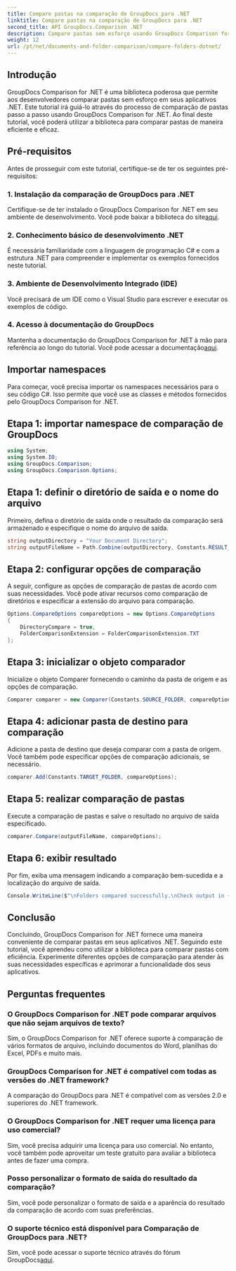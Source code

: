 ```yaml
---
title: Compare pastas na comparação de GroupDocs para .NET
linktitle: Compare pastas na comparação de GroupDocs para .NET
second_title: API GroupDocs.Comparison .NET
description: Compare pastas sem esforço usando GroupDocs Comparison for .NET. Siga nosso passo a passo para uma comparação eficiente de pastas. Aprimore seus aplicativos .NET.
weight: 12
url: /pt/net/documents-and-folder-comparison/compare-folders-dotnet/
---
```

## Introdução
GroupDocs Comparison for .NET é uma biblioteca poderosa que permite aos desenvolvedores comparar pastas sem esforço em seus aplicativos .NET. Este tutorial irá guiá-lo através do processo de comparação de pastas passo a passo usando GroupDocs Comparison for .NET. Ao final deste tutorial, você poderá utilizar a biblioteca para comparar pastas de maneira eficiente e eficaz.
## Pré-requisitos
Antes de prosseguir com este tutorial, certifique-se de ter os seguintes pré-requisitos:
### 1. Instalação da comparação de GroupDocs para .NET
 Certifique-se de ter instalado o GroupDocs Comparison for .NET em seu ambiente de desenvolvimento. Você pode baixar a biblioteca do site[aqui](https://releases.groupdocs.com/comparison/net/).
### 2. Conhecimento básico de desenvolvimento .NET
É necessária familiaridade com a linguagem de programação C# e com a estrutura .NET para compreender e implementar os exemplos fornecidos neste tutorial.
### 3. Ambiente de Desenvolvimento Integrado (IDE)
Você precisará de um IDE como o Visual Studio para escrever e executar os exemplos de código.
### 4. Acesso à documentação do GroupDocs
Mantenha a documentação do GroupDocs Comparison for .NET à mão para referência ao longo do tutorial. Você pode acessar a documentação[aqui](https://tutorials.groupdocs.com/comparison/net/).

## Importar namespaces
Para começar, você precisa importar os namespaces necessários para o seu código C#. Isso permite que você use as classes e métodos fornecidos pelo GroupDocs Comparison for .NET.
## Etapa 1: importar namespace de comparação de GroupDocs
```csharp
using System;
using System.IO;
using GroupDocs.Comparison;
using GroupDocs.Comparison.Options;
```

## Etapa 1: definir o diretório de saída e o nome do arquivo
Primeiro, defina o diretório de saída onde o resultado da comparação será armazenado e especifique o nome do arquivo de saída.
```csharp
string outputDirectory = "Your Document Directory";
string outputFileName = Path.Combine(outputDirectory, Constants.RESULT_FOLDER);
```
## Etapa 2: configurar opções de comparação
A seguir, configure as opções de comparação de pastas de acordo com suas necessidades. Você pode ativar recursos como comparação de diretórios e especificar a extensão do arquivo para comparação.
```csharp
Options.CompareOptions compareOptions = new Options.CompareOptions
{
    DirectoryCompare = true,
    FolderComparisonExtension = FolderComparisonExtension.TXT
};
```
## Etapa 3: inicializar o objeto comparador
Inicialize o objeto Comparer fornecendo o caminho da pasta de origem e as opções de comparação.
```csharp
Comparer comparer = new Comparer(Constants.SOURCE_FOLDER, compareOptions);
```
## Etapa 4: adicionar pasta de destino para comparação
Adicione a pasta de destino que deseja comparar com a pasta de origem. Você também pode especificar opções de comparação adicionais, se necessário.
```csharp
comparer.Add(Constants.TARGET_FOLDER, compareOptions);
```
## Etapa 5: realizar comparação de pastas
Execute a comparação de pastas e salve o resultado no arquivo de saída especificado.
```csharp
comparer.Compare(outputFileName, compareOptions);
```
## Etapa 6: exibir resultado
Por fim, exiba uma mensagem indicando a comparação bem-sucedida e a localização do arquivo de saída.
```csharp
Console.WriteLine($"\nFolders compared successfully.\nCheck output in {Directory.GetCurrentDirectory()}.");
```

## Conclusão
Concluindo, GroupDocs Comparison for .NET fornece uma maneira conveniente de comparar pastas em seus aplicativos .NET. Seguindo este tutorial, você aprendeu como utilizar a biblioteca para comparar pastas com eficiência. Experimente diferentes opções de comparação para atender às suas necessidades específicas e aprimorar a funcionalidade dos seus aplicativos.
## Perguntas frequentes
### O GroupDocs Comparison for .NET pode comparar arquivos que não sejam arquivos de texto?
Sim, o GroupDocs Comparison for .NET oferece suporte à comparação de vários formatos de arquivo, incluindo documentos do Word, planilhas do Excel, PDFs e muito mais.
### GroupDocs Comparison for .NET é compatível com todas as versões do .NET framework?
A comparação do GroupDocs para .NET é compatível com as versões 2.0 e superiores do .NET framework.
### O GroupDocs Comparison for .NET requer uma licença para uso comercial?
Sim, você precisa adquirir uma licença para uso comercial. No entanto, você também pode aproveitar um teste gratuito para avaliar a biblioteca antes de fazer uma compra.
### Posso personalizar o formato de saída do resultado da comparação?
Sim, você pode personalizar o formato de saída e a aparência do resultado da comparação de acordo com suas preferências.
### O suporte técnico está disponível para Comparação de GroupDocs para .NET?
 Sim, você pode acessar o suporte técnico através do fórum GroupDocs[aqui](https://forum.groupdocs.com/c/comparison/12).